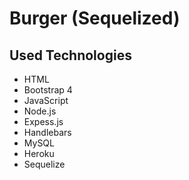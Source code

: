 # Burger (Sequelized)

## Used Technologies

- HTML
- Bootstrap 4
- JavaScript
- Node.js
- Expess.js
- Handlebars
- MySQL
- Heroku
- Sequelize
